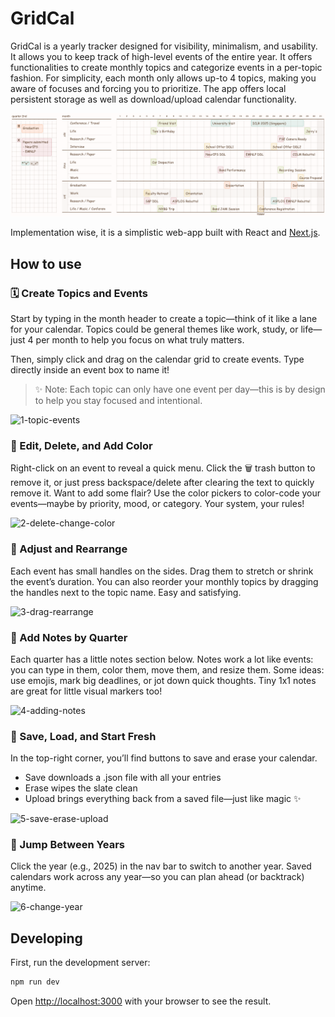 # GridCal

GridCal is a yearly tracker designed for visibility, minimalism, and usability.
It allows you to keep track of high-level events of the entire year.
It offers functionalities to create monthly topics and categorize events in a per-topic fashion.
For simplicity, each month only allows up-to 4 topics, making you aware of focuses and forcing you to prioritize.
The app offers local persistent storage as well as download/upload calendar functionality.

![screenshot](docs/screenshot.png)

Implementation wise, it is a simplistic web-app built with React and [Next.js](https://nextjs.org).

## How to use

### 🗓 Create Topics and Events

Start by typing in the month header to create a topic—think of it like a lane for your calendar.
Topics could be general themes like work, study, or life—just 4 per month to help you focus on what truly matters.

Then, simply click and drag on the calendar grid to create events.
Type directly inside an event box to name it!

> ✨ Note: Each topic can only have one event per day—this is by design to help you stay focused and intentional.

![1-topic-events](docs/1-topic-events.gif)

### 🎨 Edit, Delete, and Add Color

Right-click on an event to reveal a quick menu.
Click the 🗑 trash button to remove it, or just press backspace/delete after clearing the text to quickly remove it.
Want to add some flair? Use the color pickers to color-code your events—maybe by priority, mood, or category. Your system, your rules!

![2-delete-change-color](docs/2-delete-change-color.gif)

### 📆 Adjust and Rearrange

Each event has small handles on the sides.
Drag them to stretch or shrink the event’s duration.
You can also reorder your monthly topics by dragging the handles next to the topic name. Easy and satisfying.

![3-drag-rearrange](docs/3-drag-rearrange.gif)

### 🧠 Add Notes by Quarter

Each quarter has a little notes section below.
Notes work a lot like events: you can type in them, color them, move them, and resize them.
Some ideas: use emojis, mark big deadlines, or jot down quick thoughts.
Tiny 1x1 notes are great for little visual markers too!

![4-adding-notes](docs/4-adding-notes.gif)

### 💾 Save, Load, and Start Fresh

In the top-right corner, you’ll find buttons to save and erase your calendar.

- Save downloads a .json file with all your entries
- Erase wipes the slate clean
- Upload brings everything back from a saved file—just like magic ✨

![5-save-erase-upload](docs/5-save-erase-upload.gif)

### 📅 Jump Between Years

Click the year (e.g., 2025) in the nav bar to switch to another year.
Saved calendars work across any year—so you can plan ahead (or backtrack) anytime.

![6-change-year](docs/6-change-year.gif)

## Developing

First, run the development server:

```bash
npm run dev
```

Open [http://localhost:3000](http://localhost:3000) with your browser to see the result.

